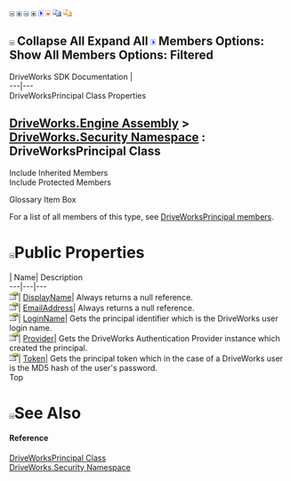 ![](dotnetimages/collapse.gif) ![](dotnetimages/expand.gif) ![](dotnetimages/collapse.gif) ![](dotnetimages/expand.gif) ![](dotnetimages/drpdown.gif) ![](dotnetimages/drpdown_orange.gif) ![](dotnetimages/copycode.gif) ![](dotnetimages/copycodeHighlight.gif)

![](dotnetimages/collapse.gif) Collapse All Expand All ![](dotnetimages/drpdown.gif) Members Options: Show All  Members Options: Filtered   
---  
DriveWorks SDK Documentation  |   
---|---  
DriveWorksPrincipal Class Properties   
  
[DriveWorks.Engine Assembly](topic2156.md) > [DriveWorks.Security Namespace](topic10574.md) : DriveWorksPrincipal Class  
---  
  
Include Inherited Members    
Include Protected Members    


Glossary Item Box

For a list of all members of this type, see [DriveWorksPrincipal members](topic10685.md).

# ![](dotnetimages/collapse.gif)Public Properties

| Name| Description  
---|---|---  
![Public Property](dotnetimages/publicProperty.gif)| [DisplayName](topic10690.md)| Always returns a null reference.   
![Public Property](dotnetimages/publicProperty.gif)| [EmailAddress](topic10691.md)| Always returns a null reference.   
![Public Property](dotnetimages/publicProperty.gif)| [LoginName](topic10692.md)| Gets the principal identifier which is the DriveWorks user login name.   
![Public Property](dotnetimages/publicProperty.gif)| [Provider](topic10693.md)| Gets the DriveWorks Authentication Provider instance which created the principal.   
![Public Property](dotnetimages/publicProperty.gif)| [Token](topic10694.md)| Gets the principal token which in the case of a DriveWorks user is the MD5 hash of the user's password.   
Top

# ![](dotnetimages/collapse.gif)See Also

#### Reference

[DriveWorksPrincipal Class](topic10684.md)   
[DriveWorks.Security Namespace](topic10574.md)


